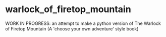 # warlock_of_firetop_mountain
WORK IN PROGRESS: an attempt to make a python version of The Warlock of Firetop Mountain (A 'choose your own adventure' style book)
